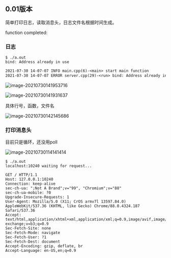 ## 0.01版本

简单打印日志，读取消息头，日志文件名根据时间生成。

function completed:

### 日志

```shell
$ ./a.out 
bind: Address already in use
```

```txt
2021-07-30 14-07-07 INFO main.cpp(6)-<main> start main function
2021-07-30 14-07-07 ERROR server.cpp(29)-<run> bind: Address already in use
```

![image-20210730141953716](https://gitee.com/hqinglau/img/raw/master/img/20210730141953.png)

![image-20210730141931637](https://gitee.com/hqinglau/img/raw/master/img/20210730141931.png)

具体行号，函数，文件名

![image-20210730142145686](https://gitee.com/hqinglau/img/raw/master/img/20210730142145.png)

### 打印消息头

目前只是循环，还没用poll

![image-20210730114141414](https://gitee.com/hqinglau/img/raw/master/img/20210730114141.png)

```shell
$ ./a.out 
localhost:10240 waiting for request...

GET / HTTP/1.1
Host: 127.0.0.1:10240
Connection: keep-alive
sec-ch-ua: ";Not A Brand";v="99", "Chromium";v="88"
sec-ch-ua-mobile: ?0
Upgrade-Insecure-Requests: 1
User-Agent: Mozilla/5.0 (X11; CrOS armv7l 13597.84.0) AppleWebKit/537.36 (KHTML, like Gecko) Chrome/88.0.4324.187 Safari/537.36
Accept: text/html,application/xhtml+xml,application/xml;q=0.9,image/avif,image/webp,image/apng,*/*;q=0.8,application/signed-exchange;v=b3;q=0.9
Sec-Fetch-Site: none
Sec-Fetch-Mode: navigate
Sec-Fetch-User: ?1
Sec-Fetch-Dest: document
Accept-Encoding: gzip, deflate, br
Accept-Language: en-US,en;q=0.9
```

